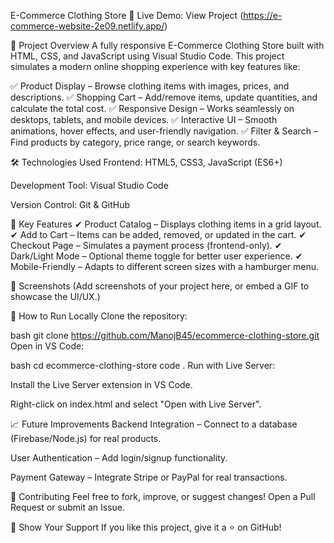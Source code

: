 
E-Commerce Clothing Store
🔗 Live Demo: View Project (https://e-commerce-website-2e09.netlify.app/)

📌 Project Overview
A fully responsive E-Commerce Clothing Store built with HTML, CSS, and JavaScript using Visual Studio Code. This project simulates a modern online shopping experience with key features like:

✅ Product Display – Browse clothing items with images, prices, and descriptions.
✅ Shopping Cart – Add/remove items, update quantities, and calculate the total cost.
✅ Responsive Design – Works seamlessly on desktops, tablets, and mobile devices.
✅ Interactive UI – Smooth animations, hover effects, and user-friendly navigation.
✅ Filter & Search – Find products by category, price range, or search keywords.

🛠 Technologies Used
Frontend: HTML5, CSS3, JavaScript (ES6+)

Development Tool: Visual Studio Code

Version Control: Git & GitHub

🚀 Key Features
✔ Product Catalog – Displays clothing items in a grid layout.
✔ Add to Cart – Items can be added, removed, or updated in the cart.
✔ Checkout Page – Simulates a payment process (frontend-only).
✔ Dark/Light Mode – Optional theme toggle for better user experience.
✔ Mobile-Friendly – Adapts to different screen sizes with a hamburger menu.

📸 Screenshots
(Add screenshots of your project here, or embed a GIF to showcase the UI/UX.)

🔧 How to Run Locally
Clone the repository:

bash
git clone https://github.com/ManojB45/ecommerce-clothing-store.git
Open in VS Code:

bash
cd ecommerce-clothing-store
code .
Run with Live Server:

Install the Live Server extension in VS Code.

Right-click on index.html and select "Open with Live Server".

📈 Future Improvements
Backend Integration – Connect to a database (Firebase/Node.js) for real products.

User Authentication – Add login/signup functionality.

Payment Gateway – Integrate Stripe or PayPal for real transactions.

🤝 Contributing
Feel free to fork, improve, or suggest changes! Open a Pull Request or submit an Issue.

🌟 Show Your Support
If you like this project, give it a ⭐ on GitHub!
